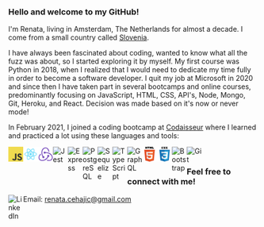 ### Hello and welcome to my GitHub!

I'm Renata, living in Amsterdam, The Netherlands for almost a decade. I come from a small country called [Slovenia](https://en.wikipedia.org/wiki/Slovenia).

I have always been fascinated about coding, wanted to know what all the fuzz was about, so I started exploring it by myself. My first course was Python in 2018, when I realized that I would need to dedicate my time fully in order to become a software developer. I quit my job at Microsoft in 2020 and since then I have taken part in several bootcamps and online courses, predominantly focusing on JavaScript, HTML, CSS, API's, Node, Mongo, Git, Heroku, and React. Decision was made based on it's now or never mode!

In February 2021, I joined a coding bootcamp at [Codaisseur](https://codaisseur.com/) where I learned and practiced a lot using these languages and tools:

<a href="https://developer.mozilla.org/en-US/docs/Web/JavaScript" target="_blank"> <img align="left" alt="JavaScript" title="JavaScript" width="30px" src="https://raw.githubusercontent.com/github/explore/80688e429a7d4ef2fca1e82350fe8e3517d3494d/topics/javascript/javascript.png" /> </a>

<a href="https://reactjs.org/" target="_blank"> <img align="left" alt="React" title="React" width="30px" src="https://raw.githubusercontent.com/github/explore/80688e429a7d4ef2fca1e82350fe8e3517d3494d/topics/react/react.png" /> </a>

<a href="https://redux.js.org" target="_blank"> <img align="left" alt="Redux" title="Redux" width="30px" src="https://raw.githubusercontent.com/github/explore/80688e429a7d4ef2fca1e82350fe8e3517d3494d/topics/redux/redux.png" /> </a>

<a href="https://jestjs.io" target="_blank"> <img align="left" alt="Jest" title="Jest" width="30px" src="https://www.vectorlogo.zone/logos/jestjsio/jestjsio-icon.svg" /> </a>

<a href="https://expressjs.com/" target="_blank"> <img align="left" alt="Express" title="Express" width="30px" src="https://avatars1.githubusercontent.com/u/5658226?s=200&v=4" /> </a>

<a href="https://www.postgresql.org/" target="_blank"> <img align="left" alt="PostgreSQL" title="PostgreSQL" width="30px" src="https://www.postgresql.org/media/img/about/press/elephant.png" /> </a>

<a href="https://sequelize.org/" target="_blank"> <img align="left" alt="Sequelize" title="Sequelize" width="30px" src="https://avatars1.githubusercontent.com/u/3591786?s=200&v=4" /> </a>

<a href="https://www.typescriptlang.org/" target="_blank"> <img align="left" alt="TypeScript" title="TypeScript" width="30px" src="https://upload.wikimedia.org/wikipedia/commons/thumb/4/4c/Typescript_logo_2020.svg/1200px-Typescript_logo_2020.svg.png" /> </a>

<a href="https://graphql.org/"><img src="https://img.icons8.com/color/48/000000/graphql.png" align="left" width="30px" alt="GraphQL"/></a>

<a href="https://developer.mozilla.org/en-US/docs/Web/Guide/HTML/HTML5" target="_blank"> <img align="left" alt="HTML5" title="HTML5" width="30px" src="https://raw.githubusercontent.com/github/explore/80688e429a7d4ef2fca1e82350fe8e3517d3494d/topics/html/html.png" /> </a>

<a href="https://developer.mozilla.org/en-US/docs/Web/CSS" target="_blank"> <img align="left" alt="CSS3" title="CSS3" width="30px" src="https://raw.githubusercontent.com/github/explore/80688e429a7d4ef2fca1e82350fe8e3517d3494d/topics/css/css.png" /> </a>

<a href="https://getbootstrap.com/" target="_blank"> <img align="left" alt="Bootstrap" title="Bootstrap" width="30px" src="https://camo.githubusercontent.com/4112948ca937900fbcd0eb4a0ed71f8672399586f4614ef7119268d079207878/68747470733a2f2f63646e2e776f726c64766563746f726c6f676f2e636f6d2f6c6f676f732f626f6f7473747261702d342e737667" /> </a>

<a href="https://git-scm.com//" target="_blank"> <img align="left" alt="Git" title="Git" width="30px" src="https://git-scm.com/images/logo@2x.png" /> </a> <br />

### Feel free to connect with me!

[<img align="left" alt="LinkedIn" width="30px" src="https://cdn.jsdelivr.net/npm/simple-icons@v3/icons/linkedin.svg" />][linkedin]
Email: renata.cehajic@gmail.com

[linkedin]: https://www.linkedin.com/in/renata-cehajic-49712630/
